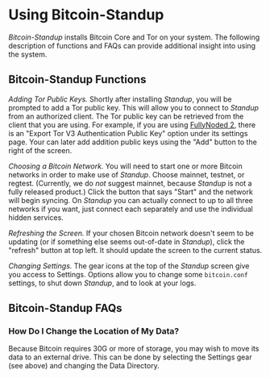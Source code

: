 # Using Bitcoin-Standup

*Bitcoin-Standup* installs Bitcoin Core and Tor on your system. The following description of functions and FAQs can provide additional insight into using the system.

## Bitcoin-Standup Functions

*Adding Tor Public Keys.* Shortly after installing *Standup*, you will be prompted to add a Tor public key. This will allow you to connect to *Standup* from an authorized client. The Tor public key can be retrieved from the client that you are using. For example, if you are using [FullyNoded 2](https://github.com/BlockchainCommons/FullyNoded-2), there is an "Export Tor V3 Authentication Public Key" option under its settings page. Your can later add addition public keys using the "Add" button to the right of the screen.

*Choosing a Bitcoin Network.* You will need to start one or more Bitcoin networks in order to make use of *Standup*. Choose mainnet, testnet, or regtest. (Currently, we do *not* suggest mainnet, because *Standup* is not a fully released product.) Click the button that says "Start" and the network will begin syncing. On *Standup* you can actually connect to up to all three networks if you want, just connect each separately and use the individual hidden services.

*Refreshing the Screen.* If your chosen Bitcoin network doesn't seem to be updating (or if something else seems out-of-date in *Standup*), click the "refresh" button at top left. It should update the screen to the current status.

*Changing Settings.* The gear icons at the top of the *Standup* screen give you access to Settings. Options allow you to change some `bitcoin.conf` settings, to shut down *Standup*, and to look at your logs.

## Bitcoin-Standup FAQs

### How Do I Change the Location of My Data?

Because Bitcoin requires 30G or more of storage, you may wish to move its data to an external drive. This can be done by selecting the Settings gear (see above) and changing the Data Directory.
